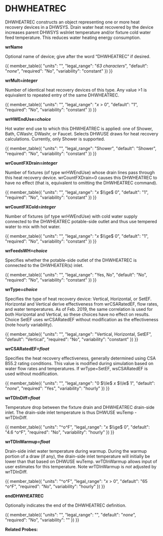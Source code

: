 # DHWHEATREC

DHWHEATREC constructs an object representing one or more heat recovery devices in a DHWSYS. Drain water heat recovered by the device increases parent DHWSYS wsInlet temperature and/or fixture cold water feed temperature.  This reduces water heating energy consumption.

**wrName**

Optional name of device; give after the word “DHWHEATREC” if desired.

{{
  member_table({
    "units": "",
    "legal_range": "*63 characters*", 
    "default": "*none*",
    "required": "No",
    "variability": "constant" 
  })
}}

**wrMult=*integer***

Number of identical heat recovery devices of this type. Any value >1 is equivalent to repeated entry of the same DHWHEATREC.

{{
  member_table({
    "units": "",
    "legal_range": "*x* $>$ 0", 
    "default": "1",
    "required": "No",
    "variability": "constant" 
  })
}}

**wrHWEndUse=*choice***

Hot water end use to which this DHWHEATREC is applied: one of Shower, Bath, CWashr, DWashr, or Faucet.  Selects DHWUSE draws for heat recovery calculations.  Currently, only Shower is supported.


{{
  member_table({
    "units": "",
    "legal_range": "Shower", 
    "default": "Shower",
    "required": "No",
    "variability": "constant" 
  })
}}

**wrCountFXDrain=*integer***

  Number of fixtures (of type wrHWEndUse) whose drain lines pass through this heat recovery device.  wrCountFXDrain=0 causes this DHWHEATREC to have no effect (that is, equivalent to omitting the DHWHEATREC command).

{{
  member_table({
    "units": "",
    "legal_range": "*x* $\\ge$ 0", 
    "default": "1",
    "required": "No",
    "variability": "constant" 
  })
}}

**wrCountFXCold=*integer***

  Number of fixtures (of type wrHWEndUse) with cold water supply connected to the DHWHEATREC potable-side outlet and thus use tempered water to mix with hot water.

{{
  member_table({
    "units": "",
    "legal_range": "*x* $\\ge$ 0", 
    "default": "1",
    "required": "No",
    "variability": "constant" 
  })
}}

**wrFeedsWH=*choice***

Specifies whether the potable-side outlet of the DHWHEATREC is connected to the DHWHEATER(s) inlet.

{{
  member_table({
    "units": "",
    "legal_range": "Yes, No", 
    "default": "No",
    "required": "No",
    "variability": "constant" 
  })
}}

**wrType=*choice***

Specifies the type of heat recovery device: Vertical, Horizontal, or SetEF.  Horizontal and Vertical derive effectiveness from wrCSARatedEF, flow rates, and water temperatures.  As of Feb. 2019, the same correlation is used for both Horizontal and Vertical, so these choices have no effect on results.  Choice SetEF uses wrCSARatedEF without modification as the effectiveness (note hourly variability).

{{
  member_table({
    "units": "",
    "legal_range": "Vertical, Horizontal, SetEF", 
    "default": "Vertical",
    "required": "No",
    "variability": "constant" 
  })
}}

  **wrCSARatedEF=*float***

Specifies the heat recovery effectiveness, generally determined using CSA B55.2 rating conditions.  This value is modified during simulation based on water flow rates and temperatures.  If wrType=SetEF, wsCSARatedEF is used without modification.

{{
  member_table({
    "units": "",
    "legal_range": "0 $\\le$ *x* $\\le$ 1", 
    "default": "*none*",
    "required": "Yes",
    "variability": "hourly" 
  })
}}

**wrTDInDiff=*float***

Temperature drop between the fixture drain and DHWHEATREC drain-side inlet.  The drain-side inlet temperature is thus DHWUSE wuTemp - wrTDInDiff.

{{
  member_table({
    "units": "^o^F",
    "legal_range": "*x* $\\ge$ 0", 
    "default": "4.6 ^o^F",
    "required": "No",
    "variability": "hourly" 
  })
}}

**wrTDInWarmup=*float***

Drain-side inlet water temperature during warmup.  During the warmup portion of a draw (if any), the drain-side inlet temperature will initially be lower than that based on DHWUSE wuTemp.  wrTDInWarmup allows input of user estimates for this temperature.  Note wrTDInWarmup is *not* adjusted by wrTDInDiff.

{{
  member_table({
    "units": "^o^F",
    "legal_range": "*x* $>$ 0", 
    "default": "65 ^o^F",
    "required": "No",
    "variability": "hourly" 
  })
}}

**endDHWHEATREC**

Optionally indicates the end of the DHWHEATREC definition.

{{
  member_table({
    "units": "",
    "legal_range": "", 
    "default": "*none*",
    "required": "No",
    "variability": "" 
  })
}}

**Related Probes:**
